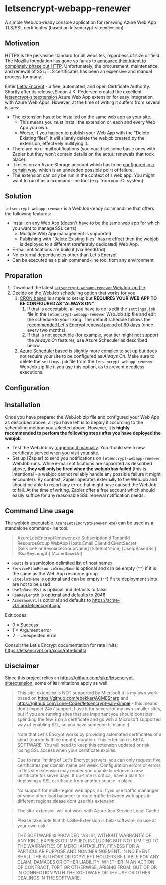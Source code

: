 # letsencrypt-webapp-renewer
A simple WebJob-ready console application for renewing Azure Web App TLS/SSL certificates (based on letsencrypt-siteextension)
## Motivation
HTTPS is the pervasibe standard for all websites, regardless of size or field. 
The Mozilla foundation has gone so far as to [announce their intent to completely phase out HTTP](https://blog.mozilla.org/security/2015/04/30/deprecating-non-secure-http/). 
Unfortunately, the procurement, maintenance, and renewal of SSL/TLS certificates has been an expensive and manual process for many.

Enter [Let's Encrypt](https://letsencrypt.org/) - a free, automated, and open Certificate Authority. Shortly after its release, Simon J.K. Pedersen created the excellent [letsencrypt-siteextension](https://github.com/sjkp/letsencrypt-siteextension) Azure Web App extension for easy integration with Azure Web Apps. However, at the time of writing it suffers from several issues:

- The extension has to be installed on the same web app as your site.
  - This means you must install the extension on each and every Web App you own.
  - Worse, if you happen to publish your Web App with the "Delete Existing files", it will silently delete the webjob created by the extension, effectively nullifying it.
- There are no e-mail notifications (you could set some basic ones with Zapier but they won't contain details on the actual renewals that took place).
- It relies on an Azure Storage account which has to be [configured in a certain way](https://github.com/sjkp/letsencrypt-siteextension/issues/148), which is an unneeded possible point of failure.
- The extension can only be run in the context of a web app. You might want to run it as a command-line tool (e.g. from your CI system).

## Solution
`letsencrypt-webapp-renewer` is a WebJob-ready commandline that offers the following features:
- Install on any Web App (doesn't have to be the same web app for which you want to manage SSL certs)
  - Multiple Web App management is supported
  - Publishing with "Delete Existing files" has no effect then the webjob is deployed to a different (preferably dedicated) Web App.
- E-mail notifications are build it (via SendGrid)
- No external dependencies other than Let's Encrypt
- Can be executed as a plain command-line tool from any environment

## Preparation
1. Download the latest [`letsencrypt-webapp-renewer` WebJob zip file](https://github.com/ohadschn/letsencrypt-webapp-renewer/releases).
2. Decide on the WebJob scheduling option that works for you
   1. [CRON based](https://docs.microsoft.com/en-us/azure/app-service-web/web-sites-create-web-jobs#CreateScheduledCRON) is simple to set up but **REQUIRES YOUR WEB APP TO BE CONFIGURED AS "ALWAYS ON"**.
      1. If that is acceptable, all you have to do is edit the `settings.job` file in the `letsencrypt-webapp-renewer` WebJob zip file and edit the schedule to your liking. The default schedule follows the [recommended Let's Encrypt renewal period of 60 days](https://letsencrypt.org/docs/faq/) (once every two months).
      1. If that is not acceptible (for example, your tier might not support the _Always On_ feature), use Azure Scheduler as described below.
   2. [Azure Scheduler based](https://docs.microsoft.com/en-us/azure/app-service-web/web-sites-create-web-jobs#CreateScheduled) is slightly more complex to set up but does not require your site to be configured as _Always On_. Make sure to delete the `settings.job` file from the `letsencrypt-webapp-renewer` WebJob zip file if you use this option, as to prevent needless executions.

## Configuration


## Installation
Once you have prepared the WebJob zip file and configured your Web App as described above, all you have left is to deploy it according to the scheduling method you selected above. However, it is **highly recommended to perform the following steps after you have deployed the webjob** 
- Test the WebJob by [triggering it manually](https://pragmaticdevs.wordpress.com/2016/10/24/triggering-azure-web-jobs-manually/). You should see a new certificate served when you visit your site.
- Set up [Zapier] to send you notifications on `letsencrypt-webapp-renewer` WebJob runs. While e-mail notifications are supported as described above, **they will only be fired when the webjob has failed** (this is intentional - a webjob cannot reliably handle any possible failure it might encounter). By contrast, Zapier operates externally to the WebJob and should be able to report any error that might have caused the WebJob to fail. At the time of writing, Zapier offer a free account which should easily suffice for any reasonable SSL renewal notification needs.
  
## Command Line usage
The webjob executable (`AzureLetsEncryptRenewer.exe`) can be used as a standalone command-line tool:

> AzureLetsEncryptRenewer.exe SubscriptionId TenantId ResourceGroup WebApp Hosts Email ClientId ClientSecret [ServicePlanResourceGroupName] [SiteSlotName] [UseIpBasedSsl] [RsaKeyLength] [AcmeBaseUri]

- `Hosts` is a semicolon-delimited list of host names
- `ServicePlanResourceGroupName` is optional and can be empty (`""`) if it is the same as the Web App resource group
- `SiteSlotName` is optional and can be empty (`""`) if site deployment slots are not to be used
- `UseIpBasedSsl` is optional and defaults to false
- `RsaKeyLength` is optional and defaults to 2048
- `AcmeBaseUri` is optional and defaults to https://acme-v01.api.letsencrypt.org/

Exit codes: 
- 0 = Success
- 1 = Argument error
- 2 = Unexpected error

Consult the Let's Encrypt documentation for rate limits: https://letsencrypt.org/docs/rate-limits/

## Disclaimer 
Since this project relies on https://github.com/sjkp/letsencrypt-siteextension, some of its limitations apply as well:
> This site-extension is NOT supported by Microsoft it is my own work based on https://github.com/ebekker/ACMESharp and https://github.com/Lone-Coder/letsencrypt-win-simple - this means don't expect 24x7 support, I use it for several of my own smaller sites, but if you are running sites that are important you should consider spending the few $ on a certificate and go with a Microsoft supported way of enabling SSL, so you have someone to blame :)

> Note that Let's Encrypt works by providing automated certificates of a short (currently three month) duration. This extension is BETA SOFTWARE. You will need to keep this extension updated or risk losing SSL access when your certificate expires.

> Due to rate limiting of Let's Encrypt servers, you can only request five certificates per domain name per week. Configuration errors or errors in this site extension may render you unable to retrieve a new certificate for seven days. If up-time is critical, have a plan for deploying a SSL certificate from another source in place.

> No support for multi-region web apps, so if you use traffic mananger or some other load balancer to route traffic between web apps in different regions please dont use this extension.

> The site-extension will not work with Azure App Service Local Cache

> Please take note that this Site-Extension is beta-software, so use at your own risk.

> THE SOFTWARE IS PROVIDED "AS IS", WITHOUT WARRANTY OF ANY KIND, EXPRESS OR IMPLIED, INCLUDING BUT NOT LIMITED TO THE WARRANTIES OF MERCHANTABILITY, FITNESS FOR A PARTICULAR PURPOSE AND NONINFRINGEMENT. IN NO EVENT SHALL THE AUTHORS OR COPYLEFT HOLDERS BE LIABLE FOR ANY CLAIM, DAMAGES OR OTHER LIABILITY, WHETHER IN AN ACTION OF CONTRACT, TORT OR OTHERWISE, ARISING FROM, OUT OF OR IN CONNECTION WITH THE SOFTWARE OR THE USE OR OTHER DEALINGS IN THE SOFTWARE.
